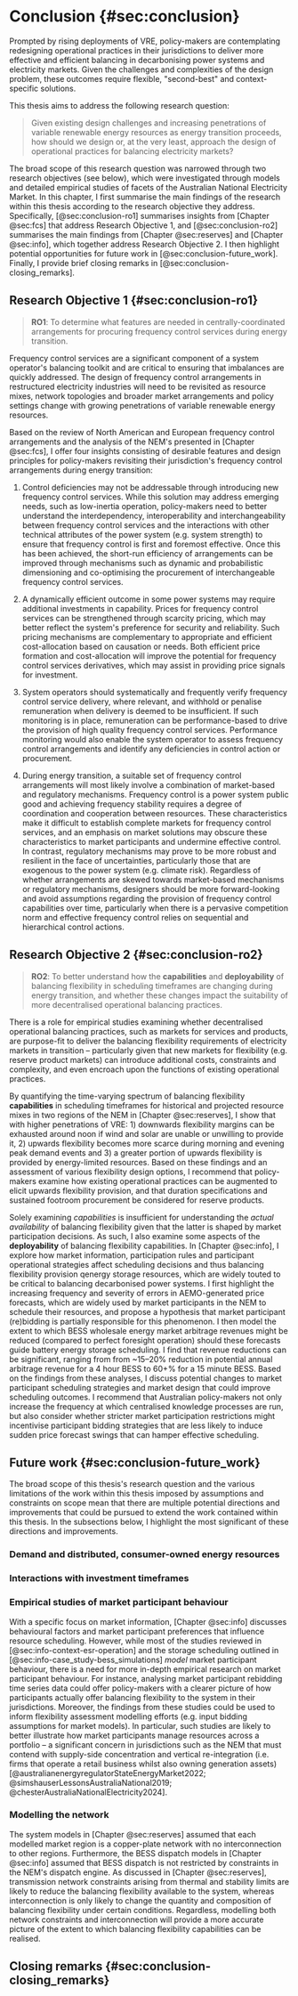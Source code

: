 # Conclusion {#sec:conclusion}

Prompted by rising deployments of VRE, policy-makers are contemplating redesigning operational practices in their jurisdictions to deliver more effective and efficient balancing in decarbonising power systems and electricity markets. Given the challenges and complexities of the design problem, these outcomes require flexible, "second-best" and context-specific solutions.

This thesis aims to address the following research question:

> Given existing design challenges and increasing penetrations of variable renewable energy resources as energy transition proceeds, how should we design or, at the very least, approach the design of operational practices for balancing electricity markets?

The broad scope of this research question was narrowed through two research objectives (see below), which were investigated through models and detailed empirical studies of facets of the Australian National Electricity Market. In this chapter, I first summarise the main findings of the research within this thesis according to the research objective they address. Specifically, [@sec:conclusion-ro1] summarises insights from [Chapter @sec:fcs] that address Research Objective 1, and [@sec:conclusion-ro2] summarises the main findings from [Chapter @sec:reserves] and [Chapter @sec:info], which together address Research Objective 2. I then highlight potential opportunities for future work in [@sec:conclusion-future_work]. Finally, I provide brief closing remarks in [@sec:conclusion-closing_remarks].

## Research Objective 1 {#sec:conclusion-ro1}

> **RO1**: To determine what features are needed in centrally-coordinated arrangements for procuring frequency control services during energy transition.

Frequency control services are a significant component of a system operator's balancing toolkit and are critical to ensuring that imbalances are quickly addressed. The design of frequency control arrangements in restructured electricity industries will need to be revisited as resource mixes, network topologies and broader market arrangements and policy settings change with growing penetrations of variable renewable energy resources.

Based on the review of North American and European frequency control arrangements and the analysis of the NEM's presented in [Chapter @sec:fcs], I offer four insights consisting of desirable features and design principles for policy-makers revisiting their jurisdiction's frequency control arrangements during energy transition:

1. Control deficiencies may not be addressable through introducing new frequency control services. While this solution may address emerging needs, such as low-inertia operation, policy-makers need to better understand the interdependency, interoperability and interchangeability between frequency control services and the interactions with other technical attributes of the power system (e.g. system strength) to ensure that frequency control is first and foremost effective. Once this has been achieved, the short-run efficiency of arrangements can be improved through mechanisms such as dynamic and probabilistic dimensioning and co-optimising the procurement of interchangeable frequency control services.

2. A dynamically efficient outcome in some power systems may require additional investments in capability. Prices for frequency control services can be strengthened through scarcity pricing, which may better reflect the system's preference for security and reliability. Such pricing mechanisms are complementary to appropriate and efficient cost-allocation based on causation or needs. Both efficient price formation and cost-allocation will improve the potential for frequency control services derivatives, which may assist in providing price signals for investment.

3. System operators should systematically and frequently verify frequency control service delivery, where relevant, and withhold or penalise remuneration when delivery is deemed to be insufficient. If such monitoring is in place, remuneration can be performance-based to drive the provision of high quality frequency control services. Performance monitoring would also enable the system operator to assess frequency control arrangements and identify any deficiencies in control action or procurement.

4. During energy transition, a suitable set of frequency control arrangements will most likely involve a combination of market-based and regulatory mechanisms. Frequency control is a power system public good and achieving frequency stability requires a degree of coordination and cooperation between resources. These characteristics make it difficult to establish complete markets for frequency control services, and an emphasis on market solutions may obscure these characteristics to market participants and undermine effective control. In contrast, regulatory mechanisms may prove to be more robust and resilient in the face of uncertainties, particularly those that are exogenous to the power system (e.g. climate risk). Regardless of whether arrangements are skewed towards market-based mechanisms or regulatory mechanisms, designers should be more forward-looking and avoid assumptions regarding the provision of frequency control capabilities over time, particularly when there is a pervasive competition norm and effective frequency control relies on sequential and hierarchical control actions.

## Research Objective 2 {#sec:conclusion-ro2}

> **RO2**: To better understand how the **capabilities** and **deployability** of balancing flexibility in scheduling timeframes are changing during energy transition, and whether these changes impact the suitability of more decentralised operational balancing practices.

There is a role for empirical studies examining whether decentralised operational balancing practices, such as markets for services and products, are purpose-fit to deliver the balancing flexibility requirements of electricity markets in transition – particularly given that new markets for flexibility (e.g. reserve product markets) can introduce additional costs, constraints and complexity, and even encroach upon the functions of existing operational practices.

By quantifying the time-varying spectrum of balancing flexibility **capabilities** in scheduling timeframes for historical and projected resource mixes in two regions of the NEM in [Chapter @sec:reserves], I show that with higher penetrations of VRE: 1) downwards flexibility margins can be exhausted around noon if wind and solar are unable or unwilling to provide it, 2) upwards flexibility becomes more scarce during morning and evening peak demand events and 3) a greater portion of upwards flexibility is provided by energy-limited resources. Based on these findings and an assessment of various flexibility design options, I recommend that policy-makers examine how existing operational practices can be augmented to elicit upwards flexibility provision, and that duration specifications and sustained footroom procurement be considered for reserve products.

Solely examining *capabilities* is insufficient for understanding the *actual availability* of balancing flexibility given that the latter is shaped by market participation decisions. As such, I also examine some aspects of the **deployability** of balancing flexibility capabilities. In [Chapter @sec:info], I explore how market information, participation rules and participant operational strategies affect scheduling decisions and thus balancing flexibility provision qenergy storage resources, which are widely touted to be critical to balancing decarbonised power systems. I first highlight the increasing frequency and severity of errors in AEMO-generated price forecasts, which are widely used by market participants in the NEM to schedule their resources, and propose a hypothesis that market participant (re)bidding is partially responsible for this phenomenon. I then model the extent to which BESS wholesale energy market arbitrage revenues might be reduced (compared to perfect foresight operation) should these forecasts guide battery energy storage scheduling. I find that revenue reductions can be significant, ranging from from ~15–20% reduction in potential annual arbitrage revenue for a 4 hour BESS to 60+% for a 15 minute BESS. Based on the findings from these analyses, I discuss potential changes to market participant scheduling strategies and market design that could improve scheduling outcomes. I recommend that Australian policy-makers not only increase the frequency at which centralised knowledge processes are run, but also consider whether stricter market participation restrictions might incentivise participant bidding strategies that are less likely to induce sudden price forecast swings that can hamper effective scheduling.

## Future work {#sec:conclusion-future_work}

The broad scope of this thesis's research question and the various limitations of the work within this thesis imposed by assumptions and constraints on scope  mean that there are multiple potential directions and improvements that could be pursued to extend the work contained within this thesis. In the subsections below, I highlight the most significant of these directions and improvements.

### Demand and distributed, consumer-owned energy resources


### Interactions with investment timeframes

### Empirical studies of market participant behaviour

With a specific focus on market information, [Chapter @sec:info] discusses behavioural factors and market participant preferences that influence resource scheduling. However, while most of the studies reviewed in [@sec:info-context-esr-operation] and the storage scheduling outlined in [@sec:info-case_study-bess_simulations] *model* market participant behaviour, there is a need for more in-depth empirical research on market participant behaviour. For instance, analysing market participant rebidding time series data could offer policy-makers with a clearer picture of how participants actually offer balancing flexibility to the system in their jurisdictions. Moreover, the findings from these studies could be used to inform flexibility assessment modelling efforts (e.g. input bidding assumptions for market models). In particular, such studies are likely to better illustrate how market participants manage resources across a portfolio – a significant concern in jurisdictions such as the NEM that must contend with supply-side concentration and vertical re-integration (i.e. firms that operate a retail business whilst also owning generation assets) [@australianenergyregulatorStateEnergyMarket2022; @simshauserLessonsAustraliaNational2019; @chesterAustraliaNationalElectricity2024].

### Modelling the network

The system models in [Chapter @sec:reserves] assumed that each modelled market region is a copper-plate network with no interconnection to other regions. Furthermore, the BESS dispatch models in [Chapter @sec:info] assumed that BESS dispatch is not restricted by constraints in the NEM's dispatch engine. As discussed in [Chapter @sec:reserves], transmission network constraints arising from thermal and stability limits are likely to reduce the balancing flexibility available to the system, whereas interconnection is only likely to change the quantity and composition of balancing flexibility under certain conditions. Regardless, modelling both network constraints and interconnection will provide a more accurate picture of the extent to which balancing flexibility capabilities can be realised.

## Closing remarks {#sec:conclusion-closing_remarks}




